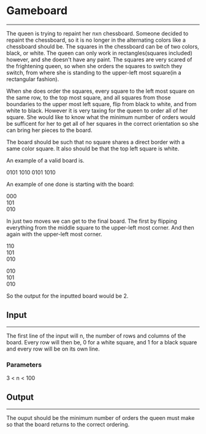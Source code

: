 # Gameboard

---

The queen is trying to repaint her nxn chessboard. Someone decided to repaint the chessboard, so it is no longer in the alternating colors like a chessboard should be. The squares in the chessboard can be of two colors, black, or white. The queen can only work in rectangles(squares included) however, and she doesn't have any paint. The squares are very scared of the frightening queen, so when she orders the squares to switch they switch, from where she is standing to the upper-left most square(in a rectangular fashion).

When she does order the squares, every square to the left most square on the same row, to the top most square, and all squares from those boundaries to the upper most left square, flip from black to white, and from white to black. However it is very taxing for the queen to order all of her square. She would like to know what the minimum number of orders would be sufficent for her to get all of her squares in the correct orientation so she can bring her pieces to the board.

The board should be such that no square shares a direct border with a same color square. It also should be that the top left square is white.

An example of a valid board is.

0101
1010
0101
1010

An example of one done is starting with the board:  

000  
101  
010  
  
In just two moves we can get to the final board. The first by flipping everything from the middle square to the upper-left most corner. And then again with the upper-left most corner.
  
110  
101  
010  
  
010  
101  
010  

So the output for the inputted board would be 2.

## Input

---

The first line of the input will n, the number of rows and columns of the board.
Every row will then be, 0 for a white square, and 1 for a black square and every row will be on its own line.

### Parameters

3 < n < 100

## Output

---

The ouput should be the minimum number of orders the queen must make so that the board returns to the correct ordering.

